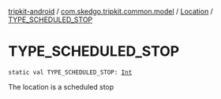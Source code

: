 [tripkit-android](../../index.md) / [com.skedgo.tripkit.common.model](../index.md) / [Location](index.md) / [TYPE_SCHEDULED_STOP](./-t-y-p-e_-s-c-h-e-d-u-l-e-d_-s-t-o-p.md)

# TYPE_SCHEDULED_STOP

`static val TYPE_SCHEDULED_STOP: `[`Int`](https://kotlinlang.org/api/latest/jvm/stdlib/kotlin/-int/index.html)

The location is a scheduled stop

